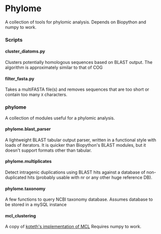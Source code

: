 # Phylome

A collection of tools for phylomic analysis. Depends on Biopython and
numpy to work.

### Scripts

#### cluster_diatoms.py
Clusters potentially homologous sequences based on BLAST output. The
algorithm is approximately similar to that of COG

#### filter_fasta.py
Takes a multiFASTA file(s) and removes sequences that are too short or
contain too many `X` characters.

### phylome

A collection of modules useful for a phylomic analysis.

#### phylome.blast_parser
A lightweight BLAST tabular output parser, written in a functional style
with loads of iterators. It is quicker than Biopython's BLAST modules,
but it doesn't support formats other than tabular.

#### phylome.multiplicates
Detect intragenic duplications using BLAST hits against a database of
non-duplicated hits (probably usable with nr or any other huge reference
DB).

#### phylome.taxonomy
A few functions to query NCBI taxonomy database. Assumes database to be
stored in a mySQL instance

#### mcl_clustering
A copy of [koteth's implementation of MCL](https://github.com/koteth/python_mcl)
Requires numpy to work.
